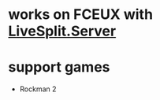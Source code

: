 # works on FCEUX with [LiveSplit.Server](https://github.com/LiveSplit/LiveSplit.Server)

# support games
- Rockman 2